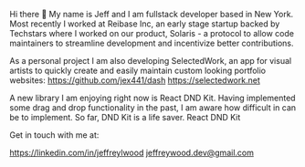 Hi there 👋
My name is Jeff and I am fullstack developer based in New York. Most recently I worked at Reibase Inc, an early stage startup backed by Techstars where I worked on our product, Solaris - a protocol to allow code maintainers to streamline development and incentivize better contributions.

As a personal project I am also developing SelectedWork, an app for visual artists to quickly create and easily maintain custom looking portfolio websites: https://github.com/jex441/dash
https://selectedwork.net

A new library I am enjoying right now is React DND Kit. Having implemented some drag and drop functionality in the past, I am aware how difficult in can be to implement. So far, DND Kit is a life saver. React DND Kit

Get in touch with me at:

https://linkedin.com/in/jeffreylwood
jeffreywood.dev@gmail.com
